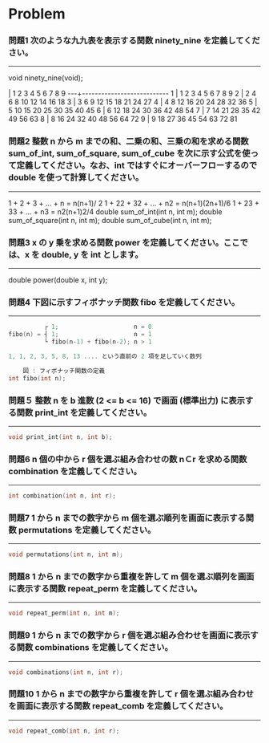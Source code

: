 # Problem

### 問題1 次のような九九表を表示する関数 ninety_nine を定義してください。
***

void ninety_nine(void);

   |  1  2  3  4  5  6  7  8  9
---+---------------------------
 1 |  1  2  3  4  5  6  7  8  9 
 2 |  2  4  6  8 10 12 14 16 18 
 3 |  3  6  9 12 15 18 21 24 27 
 4 |  4  8 12 16 20 24 28 32 36 
 5 |  5 10 15 20 25 30 35 40 45 
 6 |  6 12 18 24 30 36 42 48 54 
 7 |  7 14 21 28 35 42 49 56 63 
 8 |  8 16 24 32 40 48 56 64 72 
 9 |  9 18 27 36 45 54 63 72 81 
 

### 問題2 整数 n から m までの和、二乗の和、三乗の和を求める関数 sum_of_int, sum_of_square, sum_of_cube を次に示す公式を使って定義してください。なお、int ではすぐにオーバーフローするので double を使って計算してください。
***
1 + 2 + 3 + ... + n = n(n+1)/ 2
1 + 22 + 32 + ... + n2 = n(n+1)(2n+1)/6
1 + 23 + 33 + ... + n3 = n2(n+1)2/4
double sum_of_int(int n, int m);
double sum_of_square(int n, int m);
double sum_of_cube(int n, int m);

### 問題3 x の y 乗を求める関数 power を定義してください。ここでは、x を double, y を int とします。
***

double power(double x, int y);

### 問題4 下図に示すフィボナッチ関数 fibo を定義してください。
***

~~~ c 
          ┌ 1;                     n = 0
fibo(n) = ┤ 1;                     n = 1
          └ fibo(n-1) + fibo(n-2); n > 1

1, 1, 2, 3, 5, 8, 13 .... という直前の 2 項を足していく数列

    図 : フィボナッチ関数の定義
int fibo(int n);
~~~

### 問題５ 整数 n を b 進数 (2 <= b <= 16) で画面 (標準出力) に表示する関数 print_int を定義してください。
***
~~~ c 
void print_int(int n, int b);
~~~

### 問題6 n 個の中から r 個を選ぶ組み合わせの数 nＣr を求める関数 combination を定義してください。
***
~~~ c 
int combination(int n, int r);
~~~

### 問題7 1 から n までの数字から m 個を選ぶ順列を画面に表示する関数 permutations を定義してください。
***
~~~ c 
void permutations(int n, int m);
~~~

### 問題8 1 から n までの数字から重複を許して m 個を選ぶ順列を画面に表示する関数 repeat_perm を定義してください。
***
~~~ c 
void repeat_perm(int n, int m);
~~~

### 問題9 1 から n までの数字から r 個を選ぶ組み合わせを画面に表示する関数 combinations を定義してください。
***
~~~ c 
void combinations(int n, int r);
~~~

### 問題10 1 から n までの数字から重複を許して r 個を選ぶ組み合わせを画面に表示する関数 repeat_comb を定義してください。
***
~~~ c
void repeat_comb(int n, int r);
~~~
